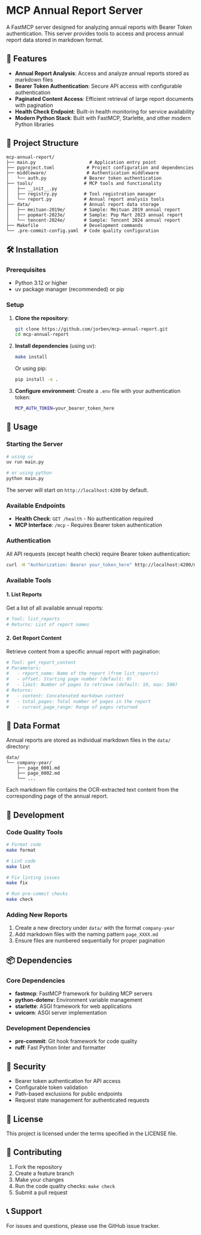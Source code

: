 # MCP Annual Report Server

A FastMCP server designed for analyzing annual reports with Bearer Token authentication. This server provides tools to access and process annual report data stored in markdown format.

## 🚀 Features

- **Annual Report Analysis**: Access and analyze annual reports stored as markdown files
- **Bearer Token Authentication**: Secure API access with configurable authentication
- **Paginated Content Access**: Efficient retrieval of large report documents with pagination
- **Health Check Endpoint**: Built-in health monitoring for service availability
- **Modern Python Stack**: Built with FastMCP, Starlette, and other modern Python libraries

## 📁 Project Structure

```
mcp-annual-report/
├── main.py                    # Application entry point
├── pyproject.toml            # Project configuration and dependencies
├── middleware/               # Authentication middleware
│   └── auth.py              # Bearer token authentication
├── tools/                   # MCP tools and functionality
│   ├── __init__.py
│   ├── registry.py          # Tool registration manager
│   └── report.py            # Annual report analysis tools
├── data/                    # Annual report data storage
│   ├── meituan-2019e/       # Sample: Meituan 2019 annual report
│   ├── popmart-2023e/       # Sample: Pop Mart 2023 annual report
│   └── tencent-2024e/       # Sample: Tencent 2024 annual report
├── Makefile                 # Development commands
└── .pre-commit-config.yaml  # Code quality configuration
```

## 🛠️ Installation

### Prerequisites

- Python 3.12 or higher
- uv package manager (recommended) or pip

### Setup

1. **Clone the repository**:
   ```bash
   git clone https://github.com/jorben/mcp-annual-report.git
   cd mcp-annual-report
   ```

2. **Install dependencies** (using uv):
   ```bash
   make install
   ```

   Or using pip:
   ```bash
   pip install -e .
   ```

3. **Configure environment**:
   Create a `.env` file with your authentication token:
   ```bash
   MCP_AUTH_TOKEN=your_bearer_token_here
   ```

## 🚀 Usage

### Starting the Server

```bash
# using uv
uv run main.py

# or using python
python main.py
```

The server will start on `http://localhost:4200` by default.

### Available Endpoints

- **Health Check**: `GET /health` - No authentication required
- **MCP Interface**: `/mcp` - Requires Bearer token authentication

### Authentication

All API requests (except health check) require Bearer token authentication:

```bash
curl -H "Authorization: Bearer your_token_here" http://localhost:4200/mcp
```

### Available Tools

#### 1. List Reports

Get a list of all available annual reports:

```python
# Tool: list_reports
# Returns: List of report names
```

#### 2. Get Report Content

Retrieve content from a specific annual report with pagination:

```python
# Tool: get_report_content
# Parameters:
#   - report_name: Name of the report (from list_reports)
#   - offset: Starting page number (default: 0)
#   - limit: Number of pages to retrieve (default: 10, max: 500)
# Returns:
#   - content: Concatenated markdown content
#   - total_pages: Total number of pages in the report
#   - current_page_range: Range of pages returned
```

## 🧪 Data Format

Annual reports are stored as individual markdown files in the `data/` directory:

```
data/
└── company-year/
    ├── page_0001.md
    ├── page_0002.md
    └── ...
```

Each markdown file contains the OCR-extracted text content from the corresponding page of the annual report.

## 🔧 Development

### Code Quality Tools

```bash
# Format code
make format

# Lint code
make lint

# Fix linting issues
make fix

# Run pre-commit checks
make check
```

### Adding New Reports

1. Create a new directory under `data/` with the format `company-year`
2. Add markdown files with the naming pattern `page_XXXX.md`
3. Ensure files are numbered sequentially for proper pagination

## 📦 Dependencies

### Core Dependencies

- **fastmcp**: FastMCP framework for building MCP servers
- **python-dotenv**: Environment variable management
- **starlette**: ASGI framework for web applications
- **uvicorn**: ASGI server implementation

### Development Dependencies

- **pre-commit**: Git hook framework for code quality
- **ruff**: Fast Python linter and formatter

## 🔐 Security

- Bearer token authentication for API access
- Configurable token validation
- Path-based exclusions for public endpoints
- Request state management for authenticated requests

## 📝 License

This project is licensed under the terms specified in the LICENSE file.

## 🤝 Contributing

1. Fork the repository
2. Create a feature branch
3. Make your changes
4. Run the code quality checks: `make check`
5. Submit a pull request

## 📞 Support

For issues and questions, please use the GitHub issue tracker.
